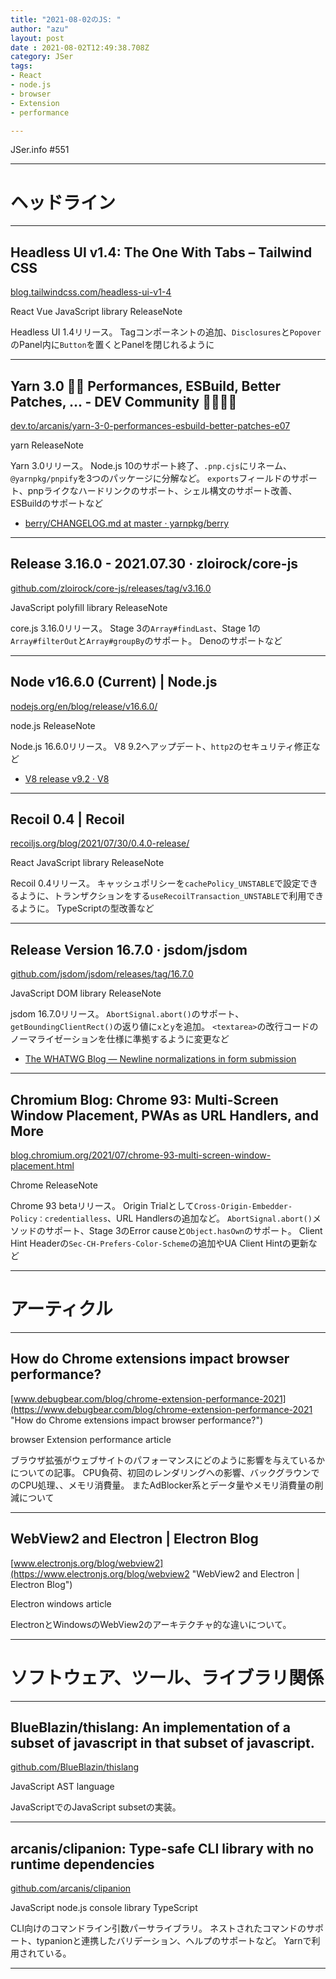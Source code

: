 ```yaml
---
title: "2021-08-02のJS: "
author: "azu"
layout: post
date : 2021-08-02T12:49:38.708Z
category: JSer
tags:
- React
- node.js
- browser
- Extension
- performance

---
```


JSer.info #551

----

<h1 class="site-genre">ヘッドライン</h1>

----

## Headless UI v1.4: The One With Tabs – Tailwind CSS
[blog.tailwindcss.com/headless-ui-v1-4](https://blog.tailwindcss.com/headless-ui-v1-4 "Headless UI v1.4: The One With Tabs – Tailwind CSS")
<p class="jser-tags jser-tag-icon"><span class="jser-tag">React</span> <span class="jser-tag">Vue</span> <span class="jser-tag">JavaScript</span> <span class="jser-tag">library</span> <span class="jser-tag">ReleaseNote</span></p>

Headless UI 1.4リリース。
Tagコンポーネントの追加、`Disclosures`と`Popover`のPanel内に`Button`を置くとPanelを閉じれるように


----

## Yarn 3.0 🚀🤖 Performances, ESBuild, Better Patches, ... - DEV Community 👩‍💻👨‍💻
[dev.to/arcanis/yarn-3-0-performances-esbuild-better-patches-e07](https://dev.to/arcanis/yarn-3-0-performances-esbuild-better-patches-e07 "Yarn 3.0 🚀🤖 Performances, ESBuild, Better Patches, ... - DEV Community 👩‍💻👨‍💻")
<p class="jser-tags jser-tag-icon"><span class="jser-tag">yarn</span> <span class="jser-tag">ReleaseNote</span></p>

Yarn 3.0リリース。
Node.js 10のサポート終了、`.pnp.cjs`にリネーム、`@yarnpkg/pnpify`を3つのパッケージに分解など。
`exports`フィールドのサポート、pnpライクなハードリンクのサポート、シェル構文のサポート改善、 ESBuildのサポートなど

- [berry/CHANGELOG.md at master · yarnpkg/berry](https://github.com/yarnpkg/berry/blob/master/CHANGELOG.md#300 "berry/CHANGELOG.md at master · yarnpkg/berry")

----

## Release 3.16.0 - 2021.07.30 · zloirock/core-js
[github.com/zloirock/core-js/releases/tag/v3.16.0](https://github.com/zloirock/core-js/releases/tag/v3.16.0 "Release 3.16.0 - 2021.07.30 · zloirock/core-js")
<p class="jser-tags jser-tag-icon"><span class="jser-tag">JavaScript</span> <span class="jser-tag">polyfill</span> <span class="jser-tag">library</span> <span class="jser-tag">ReleaseNote</span></p>

core.js 3.16.0リリース。
Stage 3の`Array#findLast`、Stage 1の`Array#filterOut`と`Array#groupBy`のサポート。
Denoのサポートなど


----

## Node v16.6.0 (Current) | Node.js
[nodejs.org/en/blog/release/v16.6.0/](https://nodejs.org/en/blog/release/v16.6.0/ "Node v16.6.0 (Current) | Node.js")
<p class="jser-tags jser-tag-icon"><span class="jser-tag">node.js</span> <span class="jser-tag">ReleaseNote</span></p>

Node.js 16.6.0リリース。
V8 9.2へアップデート、`http2`のセキュリティ修正など

- [V8 release v9.2 · V8](https://v8.dev/blog/v8-release-92 "V8 release v9.2 · V8")

----

## Recoil 0.4 | Recoil
[recoiljs.org/blog/2021/07/30/0.4.0-release/](https://recoiljs.org/blog/2021/07/30/0.4.0-release/ "Recoil 0.4 | Recoil")
<p class="jser-tags jser-tag-icon"><span class="jser-tag">React</span> <span class="jser-tag">JavaScript</span> <span class="jser-tag">library</span> <span class="jser-tag">ReleaseNote</span></p>

Recoil 0.4リリース。
キャッシュポリシーを`cachePolicy_UNSTABLE`で設定できるように、トランザクションをする`useRecoilTransaction_UNSTABLE`で利用できるように。
TypeScriptの型改善など


----

## Release Version 16.7.0 · jsdom/jsdom
[github.com/jsdom/jsdom/releases/tag/16.7.0](https://github.com/jsdom/jsdom/releases/tag/16.7.0 "Release Version 16.7.0 · jsdom/jsdom")
<p class="jser-tags jser-tag-icon"><span class="jser-tag">JavaScript</span> <span class="jser-tag">DOM</span> <span class="jser-tag">library</span> <span class="jser-tag">ReleaseNote</span></p>

jsdom 16.7.0リリース。
`AbortSignal.abort()`のサポート、`getBoundingClientRect()`の返り値に`x`と`y`を追加。
`<textarea>`の改行コードのノーマライゼーションを仕様に準拠するように変更など

- [The WHATWG Blog — Newline normalizations in form submission]((https://blog.whatwg.org/newline-normalizations-in-form-submission) "The WHATWG Blog — Newline normalizations in form submission")

----

## Chromium Blog: Chrome 93: Multi-Screen Window Placement, PWAs as URL Handlers, and More
[blog.chromium.org/2021/07/chrome-93-multi-screen-window-placement.html](https://blog.chromium.org/2021/07/chrome-93-multi-screen-window-placement.html "Chromium Blog: Chrome 93: Multi-Screen Window Placement, PWAs as URL Handlers, and More")
<p class="jser-tags jser-tag-icon"><span class="jser-tag">Chrome</span> <span class="jser-tag">ReleaseNote</span></p>

Chrome 93 betaリリース。
Origin Trialとして`Cross-Origin-Embedder-Policy：credentialless`、URL Handlersの追加など。
`AbortSignal.abort()`メソッドのサポート、Stage 3のError causeと`Object.hasOwn`のサポート。
Client Hint Headerの`Sec-CH-Prefers-Color-Scheme`の追加やUA Client Hintの更新など


----
<h1 class="site-genre">アーティクル</h1>

----

## How do Chrome extensions impact browser performance?
[www.debugbear.com/blog/chrome-extension-performance-2021](https://www.debugbear.com/blog/chrome-extension-performance-2021 "How do Chrome extensions impact browser performance?")
<p class="jser-tags jser-tag-icon"><span class="jser-tag">browser</span> <span class="jser-tag">Extension</span> <span class="jser-tag">performance</span> <span class="jser-tag">article</span></p>

ブラウザ拡張がウェブサイトのパフォーマンスにどのように影響を与えているかについての記事。
CPU負荷、初回のレンダリングへの影響、バックグラウンでのCPU処理、、メモリ消費量。
またAdBlocker系とデータ量やメモリ消費量の削減について


----

## WebView2 and Electron | Electron Blog
[www.electronjs.org/blog/webview2](https://www.electronjs.org/blog/webview2 "WebView2 and Electron | Electron Blog")
<p class="jser-tags jser-tag-icon"><span class="jser-tag">Electron</span> <span class="jser-tag">windows</span> <span class="jser-tag">article</span></p>

ElectronとWindowsのWebView2のアーキテクチャ的な違いについて。


----
<h1 class="site-genre">ソフトウェア、ツール、ライブラリ関係</h1>

----

## BlueBlazin/thislang: An implementation of a subset of javascript in that subset of javascript.
[github.com/BlueBlazin/thislang](https://github.com/BlueBlazin/thislang "BlueBlazin/thislang: An implementation of a subset of javascript in that subset of javascript.")
<p class="jser-tags jser-tag-icon"><span class="jser-tag">JavaScript</span> <span class="jser-tag">AST</span> <span class="jser-tag">language</span></p>

JavaScriptでのJavaScript subsetの実装。


----

## arcanis/clipanion: Type-safe CLI library with no runtime dependencies
[github.com/arcanis/clipanion](https://github.com/arcanis/clipanion "arcanis/clipanion: Type-safe CLI library with no runtime dependencies")
<p class="jser-tags jser-tag-icon"><span class="jser-tag">JavaScript</span> <span class="jser-tag">node.js</span> <span class="jser-tag">console</span> <span class="jser-tag">library</span> <span class="jser-tag">TypeScript</span></p>

CLI向けのコマンドライン引数パーサライブラリ。
ネストされたコマンドのサポート、typanionと連携したバリデーション、ヘルプのサポートなど。
Yarnで利用されている。


----
